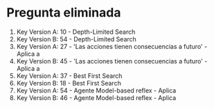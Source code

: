 # Pregunta eliminada
1. Key Version A: 10 - Depth-Limited Search
1. Key Version B: 54 - Depth-Limited Search
1. Key Version A: 27 - 'Las acciones tienen consecuencias a futuro' - Aplica a
1. Key Version B: 45 - 'Las acciones tienen consecuencias a futuro' - Aplica a
1. Key Version A: 37 - Best First Search
1. Key Version B: 18 - Best First Search
1. Key Version A: 54 - Agente Model-based reflex - Aplica
1. Key Version B: 46 - Agente Model-based reflex - Aplica
